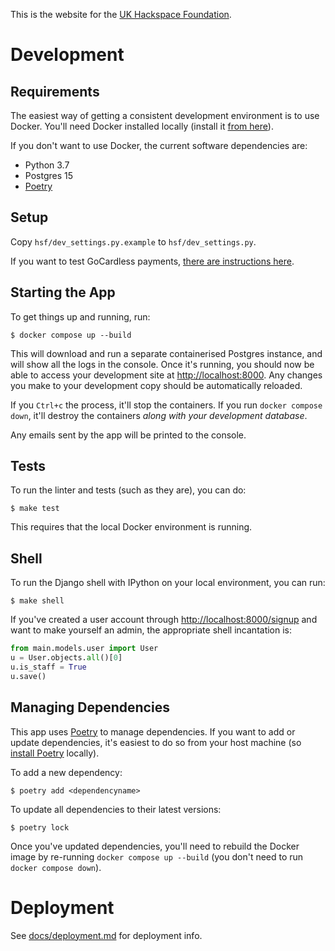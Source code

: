 This is the website for the [UK Hackspace Foundation](hackspace.org.uk).

# Development

## Requirements
The easiest way of getting a consistent development environment is to use Docker. You'll
need Docker installed locally (install it 
[from here](https://store.docker.com/search?type=edition&offering=community)).

If you don't want to use Docker, the current software dependencies are:
* Python 3.7
* Postgres 15
* [Poetry](https://python-poetry.org/)

## Setup

Copy `hsf/dev_settings.py.example` to `hsf/dev_settings.py`.

If you want to test GoCardless payments, [there are instructions here](docs/gocardless.md).

## Starting the App

To get things up and running, run:

	$ docker compose up --build

This will download and run a separate containerised Postgres instance, and will show all the logs
in the console. Once it's running, you should now be able to access your development site at 
[http://localhost:8000](http://localhost:8000). Any changes you make to your development
copy should be automatically reloaded.

If you `Ctrl+c` the process, it'll stop the containers. If you run
`docker compose down`, it'll destroy the containers *along with your development database*.

Any emails sent by the app will be printed to the console.

## Tests

To run the linter and tests (such as they are), you can do:

	$ make test

This requires that the local Docker environment is running.

## Shell

To run the Django shell with IPython on your local environment, you can run:

	$ make shell

If you've created a user account through [http://localhost:8000/signup](http://localhost:8000/signup)
and want to make yourself an admin, the appropriate shell incantation is:

```python
from main.models.user import User
u = User.objects.all()[0]
u.is_staff = True
u.save()
```

## Managing Dependencies

This app uses [Poetry](https://python-poetry.org/) to manage dependencies. If you want
to add or update dependencies, it's easiest to do so from your host machine (so 
[install Poetry](https://python-poetry.org/docs/) locally).

To add a new dependency:

	$ poetry add <dependencyname>

To update all dependencies to their latest versions:

	$ poetry lock

Once you've updated dependencies, you'll need to rebuild the Docker image by re-running
`docker compose up --build` (you don't need to run `docker compose down`).

# Deployment

See [docs/deployment.md](docs/deployment.md) for deployment info.
